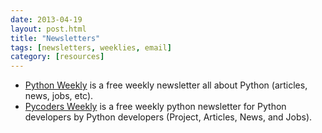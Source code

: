 ```yaml
---
date: 2013-04-19
layout: post.html
title: "Newsletters"
tags: [newsletters, weeklies, email]
category: [resources]
---
```


* [Python Weekly][python] is a free weekly newsletter all about Python (articles, news, jobs, etc).
* [Pycoders Weekly][pycoders] is a free weekly python newsletter for Python developers by Python developers (Project, Articles, News, and Jobs).

[python]: http://www.pythonweekly.com
[pycoders]: http://pycoders.com
